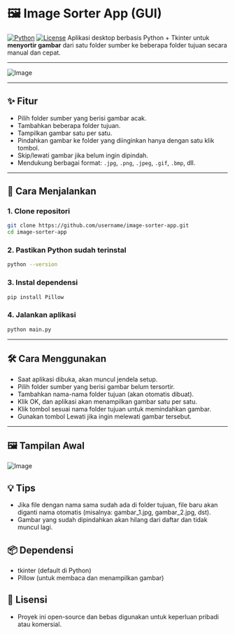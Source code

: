 # 🖼️ Image Sorter App (GUI)
[![Python](https://img.shields.io/badge/Python-3.10%2B-blue.svg)](https://www.python.org/)
[![License](https://img.shields.io/badge/License-MIT-green.svg)](LICENSE)
Aplikasi desktop berbasis Python + Tkinter untuk **menyortir gambar** dari satu folder sumber ke beberapa folder tujuan secara manual dan cepat.

---

![Image](https://github.com/user-attachments/assets/db3f6d0b-5e38-41f0-bfbd-bbc165009d01)

---

## ✨ Fitur

- Pilih folder sumber yang berisi gambar acak.
- Tambahkan beberapa folder tujuan.
- Tampilkan gambar satu per satu.
- Pindahkan gambar ke folder yang diinginkan hanya dengan satu klik tombol.
- Skip/lewati gambar jika belum ingin dipindah.
- Mendukung berbagai format: `.jpg`, `.png`, `.jpeg`, `.gif`, `.bmp`, dll.

---

## 🚀 Cara Menjalankan

### 1. Clone repositori

```bash
git clone https://github.com/username/image-sorter-app.git
cd image-sorter-app
```
### 2. Pastikan Python sudah terinstal
```bash
python --version
```
### 3. Instal dependensi
```bash
pip install Pillow
```
### 4. Jalankan aplikasi
```bash
python main.py
```
---

## 🛠️ Cara Menggunakan
- Saat aplikasi dibuka, akan muncul jendela setup.
- Pilih folder sumber yang berisi gambar belum tersortir.
- Tambahkan nama-nama folder tujuan (akan otomatis dibuat).
- Klik OK, dan aplikasi akan menampilkan gambar satu per satu.
- Klik tombol sesuai nama folder tujuan untuk memindahkan gambar.
- Gunakan tombol Lewati jika ingin melewati gambar tersebut.
  
---
## 🖼️ Tampilan Awal
![Image](https://github.com/user-attachments/assets/db3f6d0b-5e38-41f0-bfbd-bbc165009d01)
## 💡 Tips
- Jika file dengan nama sama sudah ada di folder tujuan, file baru akan diganti nama otomatis (misalnya: gambar_1.jpg, gambar_2.jpg, dst).
- Gambar yang sudah dipindahkan akan hilang dari daftar dan tidak muncul lagi.
## 📦 Dependensi
- tkinter (default di Python)
- Pillow (untuk membaca dan menampilkan gambar)
## 📄 Lisensi
- Proyek ini open-source dan bebas digunakan untuk keperluan pribadi atau komersial.
